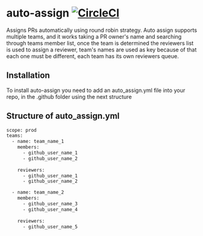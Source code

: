 # auto-assign [![CircleCI](https://circleci.com/gh/mulesoft-labs/auto-assign.svg?style=svg)](https://circleci.com/gh/mulesoft-labs/auto-assign)
Assigns PRs automatically using round robin strategy.
Auto assign supports multiple teams, and it works taking a PR owner's name and searching 
through teams member list, once the team is determined the reviewers list is used to 
assign a reviewer, team's names are used as key because of that each one must be different, each team has its own reviewers queue.

## Installation

To install auto-assign you need to add an auto_assign.yml file into your repo, in the
.github folder using the next structure

## Structure of auto_assign.yml

```bash
scope: prod
teams:
  - name: team_name_1
    members:
      - github_user_name_1
      - github_user_name_2
    
    reviewers:
      - github_user_name_1
      - github_user_name_2

  - name: team_name_2
    members:
      - github_user_name_3
      - github_user_name_4
    
    reviewers:
      - github_user_name_5
```
